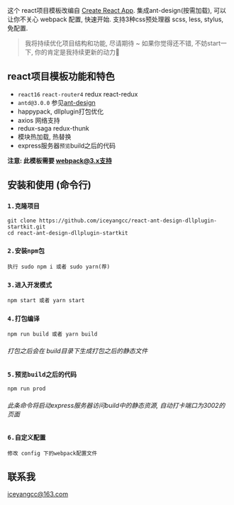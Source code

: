 这个 react项目模板改编自 [Create React App](https://github.com/facebookincubator/create-react-app).
集成ant-design(按需加载), 可以让你不关心 webpack 配置, 快速开始.
支持3种css预处理器 scss, less, stylus, 免配置.

> 我将持续优化项目结构和功能, 尽请期待 ~
> 如果你觉得还不错, 不妨start一下, 你的肯定是我持续更新的动力🙂


## react项目模板功能和特色

- `react16` `react-router4` redux react-redux
- `antd@3.0.0` 参见[ant-design](https://ant.design/docs/react/introduce-cn)
- happypack, dllplugin打包优化
- axios 网络支持
- redux-saga redux-thunk
- 模块热加载, 热替换
- express服务器`预览`build之后的代码

**注意: 此模板需要 webpack@3.x支持**

## 安装和使用 (命令行)

### `1.克隆项目`
```
git clone https://github.com/iceyangcc/react-ant-design-dllplugin-startkit.git
cd react-ant-design-dllplugin-startkit
```
### `2.安装npm包`
```
执行 sudo npm i 或者 sudo yarn(荐)
```
### `3.进入开发模式`
```
npm start 或者 yarn start
```
### `4.打包编译`
```
npm run build 或者 yarn build
```
###### 打包之后会在 build目录下生成打包之后的静态文件

### `5.预览build之后的代码`
```
npm run prod
```
###### 此条命令将启动express服务器访问build中的静态资源, 自动打卡端口为3002的页面
### `6.自定义配置`
```
修改 config 下的webpack配置文件
```

## 联系我
iceyangcc@163.com
